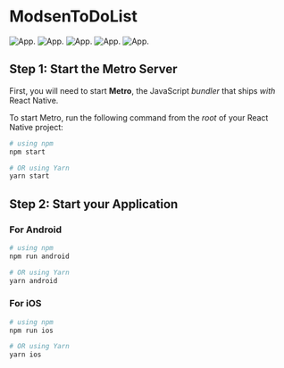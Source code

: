 # ModsenToDoList

![App](https://github.com/upMyCode/modsen-react-native-todo/blob/develop/src/assets/img/loadingScreen.png).
![App](https://github.com/upMyCode/modsen-react-native-todo/blob/develop/src/assets/img/mainScreen_1.png).
![App](https://github.com/upMyCode/modsen-react-native-todo/blob/develop/src/assets/img/mainScreen_2.png).
![App](https://github.com/upMyCode/modsen-react-native-todo/blob/develop/src/assets/img/taskScreen_1.png).
![App](https://github.com/upMyCode/modsen-react-native-todo/blob/develop/src/assets/img/taskScreen_2.png).

## Step 1: Start the Metro Server

First, you will need to start **Metro**, the JavaScript _bundler_ that ships _with_ React Native.

To start Metro, run the following command from the _root_ of your React Native project:

```bash
# using npm
npm start

# OR using Yarn
yarn start
```

## Step 2: Start your Application

### For Android

```bash
# using npm
npm run android

# OR using Yarn
yarn android
```

### For iOS

```bash
# using npm
npm run ios

# OR using Yarn
yarn ios
```
